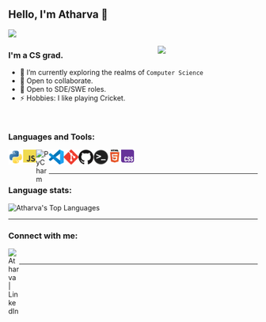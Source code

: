 ## Hello, I'm Atharva 👋

[<img src="https://komarev.com/ghpvc/?username=AtharvaMSable&label=Profile+Views&color=4287f5&style=flat" />](https://github.com/AtharvaMSable)

<img src="https://media.giphy.com/media/xUA7bdpLxQhsSQdyog/giphy.gif" align="right"  width="40%"/>


### I'm a CS grad.

- 🔭 I’m currently exploring the realms of `Computer Science`
- 👯 Open to collaborate.
- 💼 Open to SDE/SWE roles.
- ⚡ Hobbies: I like playing Cricket.

<br/>


### Languages and Tools:

<img align="left" alt="python" width="30px" src="https://raw.githubusercontent.com/github/explore/80688e429a7d4ef2fca1e82350fe8e3517d3494d/topics/python/python.png" />

<img align="left" alt="JavaScript" width="26px" src="https://raw.githubusercontent.com/github/explore/80688e429a7d4ef2fca1e82350fe8e3517d3494d/topics/javascript/javascript.png"/>

<img align="left" alt="PyCharm" width="26px" src="https://upload.wikimedia.org/wikipedia/commons/1/1d/PyCharm_Icon.svg" />

<img align="left" alt="Visual Studio Code" width="30px" src="https://raw.githubusercontent.com/github/explore/80688e429a7d4ef2fca1e82350fe8e3517d3494d/topics/visual-studio-code/visual-studio-code.png" />

<img align="left" alt="Git" width="30px" src="https://raw.githubusercontent.com/github/explore/80688e429a7d4ef2fca1e82350fe8e3517d3494d/topics/git/git.png" />

<img align="left" alt="GitHub" width="30px" src="https://raw.githubusercontent.com/github/explore/78df643247d429f6cc873026c0622819ad797942/topics/github/github.png" />

<img align="left" alt="Terminal" width="30px" src="https://raw.githubusercontent.com/github/explore/80688e429a7d4ef2fca1e82350fe8e3517d3494d/topics/terminal/terminal.png" />

<img align="left" alt="HTML5" width="26px" src="https://raw.githubusercontent.com/github/explore/80688e429a7d4ef2fca1e82350fe8e3517d3494d/topics/html/html.png"/>

<img align="left" alt="CSS3" width="26px" src="https://raw.githubusercontent.com/github/explore/80688e429a7d4ef2fca1e82350fe8e3517d3494d/topics/css/css.png" />


<br/>
<br/>


---



### Language stats:

<img alt="Atharva's Top Languages" src="https://github-readme-stats.vercel.app/api/top-langs/?username=AtharvaMSable&layout=compact&theme=tokyonight&hide=Jupyter%20Notebook"/>

---

### Connect with me:

[<img align="left" alt="Atharva | LinkedIn" width="22px" src="https://cdn.jsdelivr.net/npm/simple-icons@v3/icons/linkedin.svg" />][linkedin]

<br/>

---

<br/>

[website]: https://dev-atharva.netlify.app/
[leetcode]: https://leetcode.com/u/AtharvaSable/
[instagram]: https://instagram.com/atharva.021/
[linkedin]: https://www.linkedin.com/in/atharva-sable-2ba525250/

